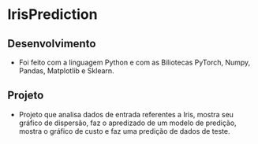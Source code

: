 # IrisPrediction
## Desenvolvimento
* Foi feito com a linguagem Python e com as Biliotecas PyTorch, Numpy, Pandas, Matplotlib e Sklearn.
## Projeto
* Projeto que analisa dados de entrada referentes a Iris, mostra seu gráfico de dispersão, faz o apredizado de um modelo de predição, mostra o gráfico de custo e faz uma predição de dados de teste.
